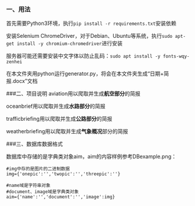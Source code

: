 ### 一、用法
首先需要Python3环境，执行`pip install -r requirements.txt`安装依赖

安装Selenium ChromeDriver，对于Debian、Ubuntu等系统，执行`sudo apt-get install -y chromium-chromedriver`进行安装

服务器可能还需要安装中文字体以防止乱码：`sudo apt install -y fonts-wqy-zenhei`

在本文件夹用python运行generator.py，将会在本文件夹生成“日期+简报.docx”文档

###二、项目说明
aviation用以爬取并生成**航空部分**的简报

oceanbrief用以爬取并生成**水路部分**的简报

trafficbriefing用以爬取并生成**公路部分**的简报

weatherbriefing用以爬取并生成**气象概况**部分的简报

###三、数据库数据格式

数据库中存储的是字典类对象aim，aim的内容样例参考DBexample.png：
```
#img中存的是图片的二进制数据
img={'onepic':'','twopic':'','threepic':''}

#name域是字符串对象
#document、image域是字典类对象
aim={'name':'','document':'','image':img}

```
